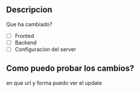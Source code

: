 ## Descripcion
Que ha cambiado? 

- [ ] Fronted
- [ ] Backend
- [ ] Configuracion del server

## Como puedo probar los cambios?
en que url y forma puedo ver el update
